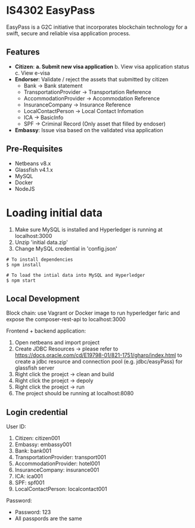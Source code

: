 # IS4302 EasyPass 

EasyPass is a G2C initiative that incorporates blockchain technology for a swift, secure and reliable visa application process.

## Features
- **Citizen**: 
    **a. Submit new visa application**
    b. View visa application status
    c. View e-visa
- **Endorser**: Validate / reject the assets that submitted by citizen
    - Bank -> Bank statement
    - TransportationProvider -> Transportation Reference
    - AccommodationProvider -> Accommodation Reference 
    - InsuranceCompany -> Insurance Reference
    - LocalContactPerson -> Local Contact Infomation
    - ICA -> BasicInfo
    - SPF -> Criminal Record (Only asset that filled by endoser)
- **Embassy**: Issue visa based on the validated visa application

## Pre-Requisites
* Netbeans v8.x 
* Glassfish v4.1.x 
* MySQL 
* Docker
* NodeJS 

# Loading initial data
1. Make sure MySQL is installed and Hyperledger is running at localhost:3000
2. Unzip 'initial data.zip'
3. Change MySQL credential in 'config.json'
```shell
# To install dependencies 
$ npm install

# To load the intial data into MySQL and Hyperledger
$ npm start
```


## Local Development

Block chain: use Vagrant or Docker image to run hyperledger faric and expose the composer-rest-api to localhost:3000

Frontend + backend application: 
1. Open netbeans and import project 
2. Create JDBC Resources -> please refer to https://docs.oracle.com/cd/E19798-01/821-1751/gharo/index.html to create a jdbc resource and connection pool (e.g. jdbc/easyPass) for glassfish server
2. Right click the proejct -> clean and build
3. Right click the proejct -> depoly 
4. Right click the proejct -> run 
5. The project should be running at localhost:8080

## Login credential 
User ID: 
1. Citizen: citizen001
2. Embassy: embassy001
3. Bank: bank001
4. TransportationProvider: transport001
5. AccommodationProvider: hotel001
6. InsuranceCompany: insurance001
7. ICA: ica001
8. SPF: spf001
9. LocalContactPerson: localcontact001

Password:
* Password: 123
* All passpords are the same